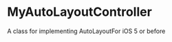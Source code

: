 MyAutoLayoutController
======================

A class for implementing AutoLayoutFor iOS 5 or before
